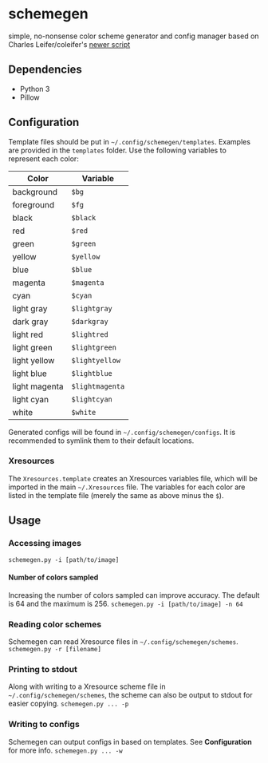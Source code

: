 # schemegen
simple, no-nonsense color scheme generator and config manager based on Charles Leifer/coleifer's [newer script](http://charlesleifer.com/blog/suffering-for-fashion-a-glimpse-into-my-linux-theming-toolchain/)

## Dependencies
* Python 3
* Pillow

## Configuration
Template files should be put in `~/.config/schemegen/templates`. Examples are provided in the `templates` folder. Use the following variables to represent each color:

| Color         | Variable      |
|---------------|---------------|
| background    |`$bg`            |
| foreground    | `$fg`           |
| black         | `$black`        |
| red           | `$red`          |
| green         | `$green`        |
| yellow        | `$yellow`       |
| blue          | `$blue`         |
| magenta       | `$magenta`      |
| cyan          | `$cyan`         |
| light gray    | `$lightgray`    |
| dark gray     | `$darkgray`     |
| light red     | `$lightred`     |
| light green   | `$lightgreen`   |
| light yellow  | `$lightyellow`  |
| light blue    | `$lightblue`    |
| light magenta | `$lightmagenta` |
| light cyan    | `$lightcyan`    |
| white         | `$white`        |

Generated configs will be found in `~/.config/schemegen/configs`. It is recommended to symlink them to their default locations.
### Xresources
The `Xresources.template` creates an Xresources variables file, which will be imported in the main `~/.Xresources` file. The variables for each color are listed in the template file (merely the same as above minus the `$`).
## Usage

### Accessing images
`schemegen.py -i [path/to/image]`

#### Number of colors sampled
Increasing the number of colors sampled can improve accuracy. The default is 64 and the maximum is 256.
`schemegen.py -i [path/to/image] -n 64`
### Reading color schemes
Schemegen can read Xresource files in `~/.config/schemegen/schemes`.
`schemegen.py -r [filename]`
### Printing to stdout
Along with writing to a Xresource scheme file in `~/.config/schemegen/schemes`, the scheme can also be output to stdout for easier copying.
`schemegen.py ... -p`
### Writing to configs
Schemegen can output configs in based on templates. See __Configuration__ for more info.
`schemegen.py ... -w`
